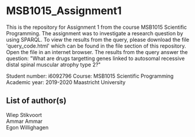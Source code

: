 # MSB1015_Assignment1
This is the repository for Assignment 1 from the course MSB1015 Scientific Programming. The assignment was to investigate a research question by using SPARQL. To view the results from the query, please download the file 'query_code.html' which can be found in the file section of this repository. Open the file in an internet browser. The results from the query answer the question:
"What are drugs targetting genes linked to autosomal recessive distal spinal muscular atrophy type 2?"

Student number: i6092796
Course: MSB1015 Scientific Programming
Academic year: 2019-2020
Maastricht University

## List of author(s)
Wiep Stikvoort  
Ammar Ammar  
Egon Willighagen  
